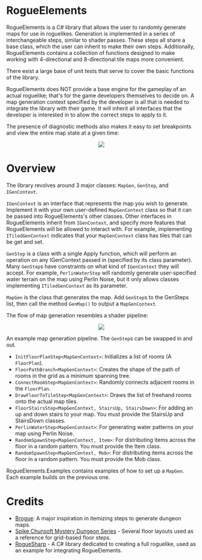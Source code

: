 # RogueElements #


RogueElements is a C# library that allows the user to randomly generate maps for use in roguelikes.  Generation is implemented in a series of interchangeable steps, similar to shader passes.  These steps all share a base class, which the user can inherit to make their own steps.  Additionally, RogueElements contains a collection of functions designed to make working with 4-directional and 8-directional tile maps more convenient.

There exist a large base of unit tests that serve to cover the basic functions of the library.

RogueElements does NOT provide a base engine for the gameplay of an actual roguelike; that's for the game developers themselves to decide on.  A map generation context specified by the developer is all that is needed to integrate the library with their game.  It will inherit all interfaces that the developer is interested in to allow the correct steps to apply to it.


The presence of diagnostic methods also makes it easy to set breakpoints and view the entire map state at a given time:

<p align="center"><img src="https://i.imgur.com/0Ir5F6I.gif"></p>

# Overview #


The library revolves around 3 major classes:
`MapGen`, `GenStep`, and `IGenContext`.

`IGenContext` is an interface that represents the map you wish to generate.  Implement it with your own user-defined `MapGenContext` class so that it can be passed into RogueElements's other classes.  Other interfaces in RogueElements inherit from `IGenContext`, and specify more features that RogueElements will be allowed to interact with.  For example, implementing `ITiledGenContext` indicates that your `MapGenContext` class has tiles that can be get and set.

`GenStep` is a class with a single Apply function, which will perform an operation on any IGenContext passed in (specified by its class parameter).  Many `GenStep`s have constraints on what kind of `IGenContext` they will accept.  For example, `PerlinWaterStep` will randomly generate user-specified water terrain on the map using Perlin Noise, but it only allows classes implementing `ITiledGenContext` as its parameter.

`MapGen` is the class that generates the map.  Add `GenStep`s to the GenSteps list, then call the method `GenMap()` to output a `MapGenContext`.


The flow of map generation resembles a shader pipeline:

<p align="center"><img src="https://i.imgur.com/CgNN8mS.png"></p>

An example map generation pipeline.  The `GenStep`s can be swapped in and out.

* `InitFloorPlanStep<MapGenContext>`: Initializes a list of rooms (A `FloorPlan`).
* `FloorPathBranch<MapGenContext>`: Creates the shape of the path of rooms in the grid as a minimum spanning tree.
* `ConnectRoomStep<MapGenContext>`: Randomly connects adjacent rooms in the `FloorPlan`.
* `DrawFloorToTileStep<MapGenContext>`: Draws the list of freehand rooms onto the actual map tiles.
* `FloorStairsStep<MapGenContext, StairsUp, StairsDown>`: For adding an up and down stairs to your map.  You must provide the StairsUp and StairsDown classes.
* `PerlinWaterStep<MapGenContext>`: For generating water patterns on your map using Perlin Noise.
* `RandomSpawnStep<MapGenContext, Item>`: For distributing items across the floor in a random pattern.  You must provide the Item class.
* `RandomSpawnStep<MapGenContext, Mob>`: For distributing items across the floor in a random pattern.  You must provide the Mob class.


RogueElements.Examples contains examples of how to set up a `MapGen`.  Each example builds on the previous one.



# Credits #

- [Brogue](https://sites.google.com/site/broguegame/): A major inspiration in itemizing steps to generate dungeon maps.
- [Spike Chunsoft Mystery Dungeon Series](http://www.spike-chunsoft.co.jp/) - Several floor layouts used as a reference for grid-based floor steps.
- [RogueSharp](https://bitbucket.org/FaronBracy/roguesharp) - A C# library dedicated to creating a full roguelike, used as an example for integrating RogueElements.

